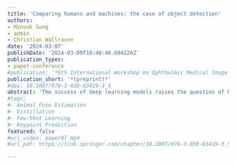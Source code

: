 ```yaml
---
title: 'Comparing humans and machines: the case of object detection'
authors:
- Minsuk Sung 
- admin
- Christian Wallraven
date: '2024-03-07'
publishDate: '2024-03-09T18:48:40.694226Z'
publication_types:
- paper-conference
#publication: '*6th International Workshop on Ophthalmic Medical Image Analysis, OMIA 2020, held in conjunction with 23rd International Conference on Medical Imaging and Computer-Assisted Intervention, MICCAI 2020*'
publication_short: '*(preprint)*'
#doi: 10.1007/978-3-030-63419-3_5
abstract: 'The success of deep learning models raises the question of how they achieve these impressive results and to what degree performance is similar to that of humans. Existing studies comparing human and machine performance have so far focused on the task of object recognition---a detailed comparison for the task of object detection is missing. Here, we compare state-of-the-art detectors with humans using accuracy and similarity in attention processing. Human data was taken from COCO-Search18 and COCO-FreeView datasets for three different tasks (detection targets present, absent, or no task given). We benchmarked accuracy and saliency maps of six models (Faster R-CNN, YOLO (v5 and v8), DETR, MDETR (in detection and VQA modes)) against human saliency and DeepGaze, which directly predicts human saliency maps. Although we found that the best models equaled or surpassed human accuracy, their performance pattern was different. Likewise, our saliency comparison revealed crucial differences: even though MDETR modes, when prompted to simulate different task contexts, were most similar to human saliency, they mostly failed to reach DeepGaze levels. Interestingly, increased similarity to human saliency went along with better model accuracy only for MDETR modes. Overall, current detectors process images differently to humans, however, adding semantic information yields better alignment with human performance patterns, potentially enabling the development of more trustworthy, human-like AI systems.'
#tags:
#- Animal Pose Estimation
#- Distillation
#- Few-Shot Learning
#- Keypoint Prediction
featured: false
#url_video: paper07.mp4
#url_pdf: https://link.springer.com/chapter/10.1007/978-3-030-63419-3_5

---
```


